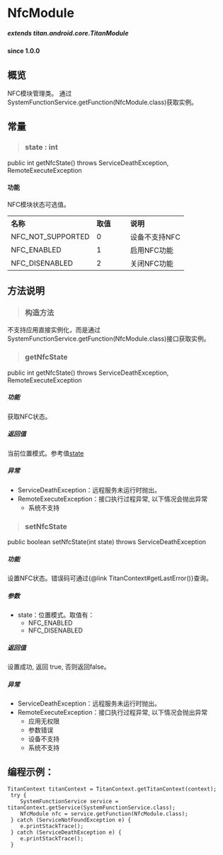 # NfcModule

##### extends titan.android.core.TitanModule  #####
				
#### since 1.0.0 ####

## 概览

NFC模块管理类。 通过SystemFunctionService.getFunction(NfcModule.class)获取实例。

## 常量

> ### state : int
 
public int getNfcState() throws ServiceDeathException, RemoteExecuteException

#### 功能
NFC模块状态可选值。

<table border="0" cellspacing="0"  cellpadding="0" width="100%">
<tr>
  <th width="100" align="left">名称</td>
  <th width="60" align="left">取值</td>
  <th align="left">说明</td>
</tr>
<tr>
  <td width="100">NFC_NOT_SUPPORTED</td>
  <td width="60">0</td>
  <td>设备不支持NFC</td>
</tr>
<tr>
  <td width="100">NFC_ENABLED</td>
  <td width="60">1</td>
  <td>启用NFC功能</td>
</tr>
<tr>
  <td width="100">NFC_DISENABLED</td>
  <td width="60">2</td>
  <td>关闭NFC功能</td>
</tr>
</table>

## 方法说明

> ### 构造方法

不支持应用直接实例化，而是通过SystemFunctionService.getFunction(NfcModule.class)接口获取实例。

> ### getNfcState

public int getNfcState() throws ServiceDeathException, RemoteExecuteException

##### 功能
获取NFC状态。

##### 返回值
当前位置模式。参考值[state](#state)
	
##### 异常
* ServiceDeathException：远程服务未运行时抛出。
* RemoteExecuteException：接口执行过程异常, 以下情况会抛出异常
	- 系统不支持

> ### setNfcState

public boolean setNfcState(int state) throws ServiceDeathException

##### 功能
设置NFC状态。错误码可通过{@link TitanContext#getLastError()}查询。

##### 参数
* state：位置模式。取值有：
	* NFC_ENABLED
	* NFC_DISENABLED

##### 返回值  
设置成功, 返回 true, 否则返回false。
	
##### 异常
* ServiceDeathException：远程服务未运行时抛出。
* RemoteExecuteException：接口执行过程异常, 以下情况会抛出异常
	- 应用无权限
	- 参数错误
	- 设备不支持
	- 系统不支持

## 编程示例：

```
TitanContext titanContext = TitanContext.getTitanContext(context);
 try {
 	SystemFunctionService service = titanContext.getService(SystemFunctionService.class);
 	NfcModule nfc = service.getFunction(NfcModule.class);
 } catch (ServiceNotFoundException e) {
 	e.printStackTrace();
 } catch (ServiceDeathException e) {
 	e.printStackTrace();
 }
```